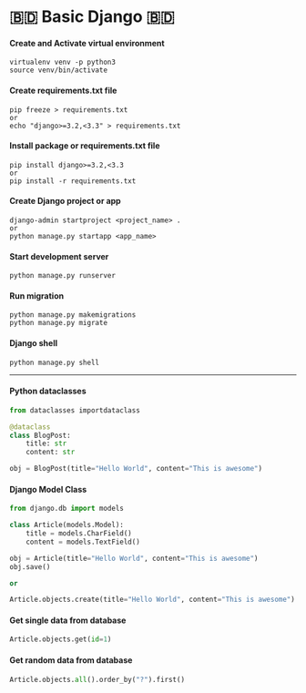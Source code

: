 # :bangladesh: Basic Django :bangladesh:

#### Create and Activate virtual environment

```
virtualenv venv -p python3
source venv/bin/activate
```

#### Create requirements.txt file

```
pip freeze > requirements.txt
or
echo "django>=3.2,<3.3" > requirements.txt
```

#### Install package or requirements.txt file

```
pip install django>=3.2,<3.3
or
pip install -r requirements.txt
```

#### Create Django project or app

```
django-admin startproject <project_name> .
or
python manage.py startapp <app_name>
```

#### Start development server

```
python manage.py runserver
```

#### Run migration

```
python manage.py makemigrations
python manage.py migrate
```

#### Django shell

```
python manage.py shell
```



---

#### Python dataclasses

```python
from dataclasses importdataclass

@dataclass
class BlogPost:
    title: str
    content: str

obj = BlogPost(title="Hello World", content="This is awesome")

```

#### Django Model Class

```python
from django.db import models

class Article(models.Model):
    title = models.CharField()
    content = models.TextField()

obj = Article(title="Hello World", content="This is awesome")
obj.save()

or

Article.objects.create(title="Hello World", content="This is awesome")
```

#### Get single data from database

```python
Article.objects.get(id=1)
```

#### Get random data from database

```python
Article.objects.all().order_by("?").first()
```



